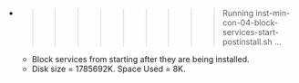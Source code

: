 * >>>>>>>>> Running inst-min-con-04-block-services-start-postinstall.sh ...
  * Block services from starting after they are being installed.
  * Disk size = 1785692K. Space Used = 8K.
